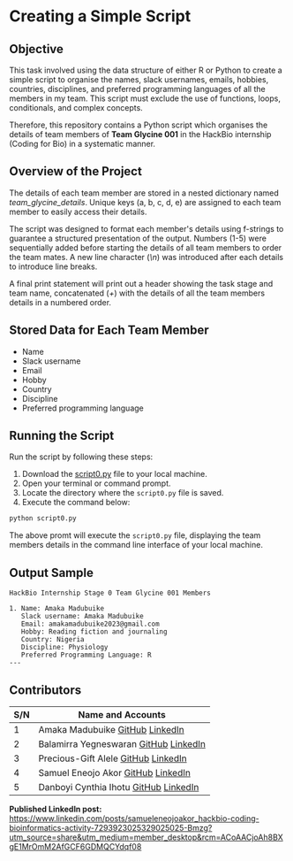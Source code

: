 # Creating a Simple Script
## Objective
This task involved using the data structure of either R or Python to create a simple script to organise the names, slack usernames, emails, hobbies, countries, disciplines, and preferred programming languages of all the members in my team. This script must exclude the use of functions, loops, conditionals, and complex concepts.

Therefore, this repository contains a Python script which organises the details of team members of **Team Glycine 001** in the HackBio internship (Coding for Bio) in a systematic manner.
## Overview of the Project
The details of each team member are stored in a nested dictionary named *team_glycine_details*. Unique keys (a, b, c, d, e) are assigned to each team member to easily access their details. 

The script was designed to format each member's details using f-strings to guarantee a structured presentation of the output. Numbers (1-5) were sequentially added before starting the details of all team members to order the team mates. A new line character (*\n*) was introduced after each details to introduce line breaks. 

A final print statement will print out a header showing the task stage and team name, concatenated (*+*) with the details of all the team members details in a numbered order.
## Stored Data for Each Team Member
- Name
- Slack username
- Email
- Hobby
- Country
- Discipline
- Preferred programming language
## Running the Script
Run the script by following these steps:

1. Download the [script0.py](https://github.com/SamuelEA25/HackBio-Coding-Internship/blob/main/Stage%200/script0.py) file to your local machine.
2. Open your terminal or command prompt.
3. Locate the directory where the `script0.py` file is saved.
4. Execute the command below:

```bash
python script0.py
```

The above promt will execute the `script0.py` file, displaying the team members details in the command line interface of your local machine.

## Output Sample

```
HackBio Internship Stage 0 Team Glycine 001 Members

1. Name: Amaka Madubuike
   Slack username: Amaka Madubuike
   Email: amakamadubuike2023@gmail.com
   Hobby: Reading fiction and journaling
   Country: Nigeria
   Discipline: Physiology
   Preferred Programming Language: R
---
```

## Contributors
| S/N | Name and Accounts                                                                                                                   |
|-----|-------------------------------------------------------------------------------------------------------------------------------------|
| 1   | Amaka Madubuike  [GitHub](https://github.com/Ace-all)  [LinkedIn](https://www.linkedin.com/in/amaka-madubuike-672370289/)           |
| 2   | Balamirra Yegneswaran  [GitHub](https://github.com/mirra-09)  [LinkedIn](https://www.linkedin.com/in/balamirra/)                    |
| 3   | Precious-Gift Alele  [GitHub](https://github.com/PliciousG)  [LinkedIn](https://www.linkedin.com/in/precious-giftalele/)            |
| 4   | Samuel Eneojo Akor  [GitHub](https://github.com/SamuelEA25)  [LinkedIn](https://www.linkedin.com/in/samueleneojoakor/)              |
| 5   | Danboyi Cynthia Ihotu  [GitHub](https://github.com/Drihotu)  [LinkedIn](https://www.linkedin.com/in/cynthia-danboyi-dvm-1514832b3/) |


**Published LinkedIn post:** https://www.linkedin.com/posts/samueleneojoakor_hackbio-coding-bioinformatics-activity-7293923025329025025-Bmzg?utm_source=share&utm_medium=member_desktop&rcm=ACoAACjoAh8BXgE1MrOmM2AfGCF6GDMQCYdqf08
